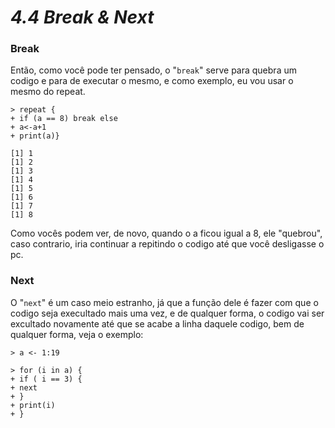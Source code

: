 <h1><b><i>4.4 Break & Next</i></b></h1>

<h3><b>Break</b></h3>

<p>Então, como você pode ter pensado, o "<code>break</code>" serve para quebra um codigo e para de executar o mesmo, e como exemplo, eu vou usar o mesmo do repeat.</p>

    > repeat {
    + if (a == 8) break else
    + a<-a+1
    + print(a)}
    
    [1] 1
    [1] 2
    [1] 3
    [1] 4
    [1] 5
    [1] 6
    [1] 7
    [1] 8

<p>Como vocês podem ver, de novo, quando o a ficou igual a 8, ele "quebrou", caso contrario, iria continuar a repitindo o codigo até que você desligasse o pc.</p>

<h3><b>Next</b></h3>

<p>O "<code>next</code>" é um caso meio estranho, já que a função dele é fazer com que o codigo seja execultado mais uma vez, e de qualquer forma, o codigo vai ser excultado novamente até que se acabe a linha daquele codigo, bem de qualquer forma, veja o exemplo:</p>

    > a <- 1:19
    
    > for (i in a) {
    + if ( i == 3) {
    + next
    + }
    + print(i)
    + }